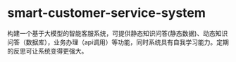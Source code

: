 # smart-customer-service-system
构建一个基于大模型的智能客服系统，可提供静态知识问答(静态数据)、动态知识问答（数据库），业务办理（api调用）等功能，同时系统具有自我学习能力。定期的反思可让系统变得更强大。
